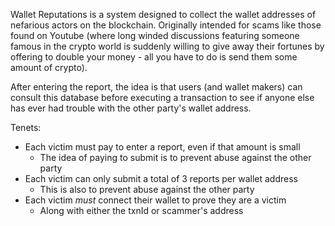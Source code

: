Wallet Reputations is a system designed to collect the wallet addresses of nefarious actors on the blockchain. Originally intended for scams like those found on Youtube (where long winded discussions featuring someone famous in the crypto world is suddenly willing to give away their fortunes by offering to double your money - all you have to do is send them some amount of crypto).

After entering the report, the idea is that users (and wallet makers) can consult this database before executing a transaction to see if anyone else has ever had trouble with the other party's wallet address.

Tenets:

- Each victim must pay to enter a report, even if that amount is small
  - The idea of paying to submit is to prevent abuse against the other party
- Each victim can only submit a total of 3 reports per wallet address
  - This is also to prevent abuse against the other party
- Each victim _must_ connect their wallet to prove they are a victim
  - Along with either the txnId or scammer's address
